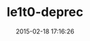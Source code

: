---
layout: post
title:  "le1t0-deprec"
repo:   "le1t0/deprec"
date:   2015-02-18 17:16:26
gemurl: http://github.com/le1t0/deprec
---
